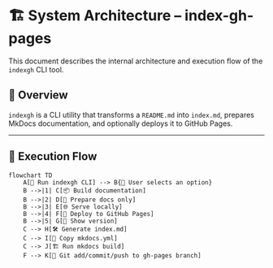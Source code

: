 # 🏗️ System Architecture – index-gh-pages

This document describes the internal architecture and execution flow of the `indexgh` CLI tool.

## 🎯 Overview

`indexgh` is a CLI utility that transforms a `README.md` into `index.md`, prepares MkDocs documentation, and optionally deploys it to GitHub Pages.

---

## 🧭 Execution Flow

```mermaid
flowchart TD
    A[🚀 Run indexgh CLI] --> B{🤔 User selects an option}
    B -->|1| C[📦 Build documentation]
    B -->|2| D[🧽 Prepare docs only]
    B -->|3| E[🌐 Serve locally]
    B -->|4| F[🚀 Deploy to GitHub Pages]
    B -->|5| G[🔎 Show version]
    C --> H[🛠️ Generate index.md]
    C --> I[📄 Copy mkdocs.yml]
    C --> J[🏗️ Run mkdocs build]
    F --> K[🔁 Git add/commit/push to gh-pages branch]
